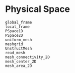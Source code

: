 # Physical Space

```@docs
global_frame
local_frame
PSpace1D
PSpace2D
uniform_mesh
meshgrid
UnstructMesh 
read_mesh
mesh_connectivity_2D
mesh_center_2D
mesh_area_2D
```